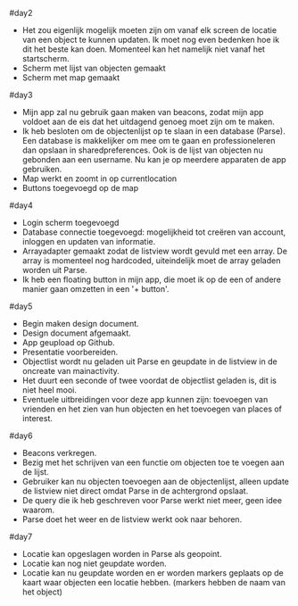 #day2

- Het zou eigenlijk mogelijk moeten zijn om vanaf elk screen de locatie van een object te kunnen updaten. Ik moet nog even bedenken hoe ik dit het beste kan doen. Momenteel kan het namelijk niet vanaf het startscherm. 
- Scherm met lijst van objecten gemaakt
- Scherm met map gemaakt

#day3

- Mijn app zal nu gebruik gaan maken van beacons, zodat mijn app voldoet aan de eis dat het uitdagend genoeg moet zijn om te maken.
- Ik heb besloten om de objectenlijst op te slaan in een database (Parse). Een database is makkelijker om mee om te gaan en professioneleren dan opslaan in sharedpreferences. Ook is de lijst van objecten nu gebonden aan een username. Nu kan je op meerdere apparaten de app gebruiken.
- Map werkt en zoomt in op currentlocation
- Buttons toegevoegd op de map


#day4

- Login scherm toegevoegd
- Database connectie toegevoegd: mogelijkheid tot creëren van account, inloggen en updaten van informatie.
- Arrayadapter gemaakt zodat de listview wordt gevuld met een array. De array is momenteel nog hardcoded, uiteindelijk moet de array geladen worden uit Parse.
- Ik heb een floating button in mijn app, die moet ik op de een of andere manier gaan omzetten in een '+ button'.

#day5

- Begin maken design document.
- Design document afgemaakt.
- App geupload op Github.
- Presentatie voorbereiden.
- Objectlist wordt nu geladen uit Parse en geupdate in de listview in de oncreate van mainactivity.
- Het duurt een seconde of twee voordat de objectlist geladen is, dit is niet heel mooi.
- Eventuele uitbreidingen voor deze app kunnen zijn: toevoegen van vrienden en het zien van hun objecten en het toevoegen van places of interest.

#day6

- Beacons verkregen.
- Bezig met het schrijven van een functie om objecten toe te voegen aan de lijst.
- Gebruiker kan nu objecten toevoegen aan de objectenlijst, alleen update de listview niet direct omdat Parse in de achtergrond opslaat.
- De query die ik heb geschreven voor Parse werkt niet meer, geen idee waarom.
- Parse doet het weer en de listview werkt ook naar behoren.

#day7
- Locatie kan opgeslagen worden in Parse als geopoint. 
- Locatie kan nog niet geupdate worden.
- Locatie kan nu geupdate worden en er worden markers geplaats op de kaart waar objecten een locatie hebben. (markers hebben de naam van het object)


